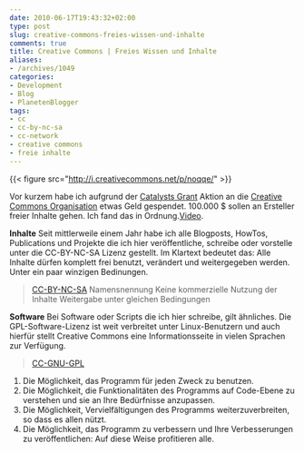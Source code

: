 ```yaml
---
date: 2010-06-17T19:43:32+02:00
type: post
slug: creative-commons-freies-wissen-und-inhalte
comments: true
title: Creative Commons | Freies Wissen und Inhalte
aliases:
- /archives/1049
categories:
- Development
- Blog
- PlanetenBlogger
tags:
- cc
- cc-by-nc-sa
- cc-network
- creative commons
- freie inhalte
---
```


{{< figure src="http://i.creativecommons.net/p/noqqe/" >}}

Vor kurzem habe ich aufgrund der [Catalysts Grant](http://wiki.creativecommons.org/Grants) Aktion an die [Creative Commons Organisation](http://creativecommons.org/about/) etwas Geld gespendet. 100.000 $ sollen an Ersteller freier Inhalte gehen. Ich fand das in Ordnung.[Video](http://a44.video2.blip.tv/5840001990950/Commonscreative-WannaWorkTogether315.ogv?bri=3.2&brs=1369).

**Inhalte**
Seit mittlerweile einem Jahr habe ich alle Blogposts, HowTos, Publications und Projekte die ich hier veröffentliche, schreibe oder vorstelle unter die CC-BY-NC-SA Lizenz gestellt. Im Klartext bedeutet das: Alle Inhalte dürfen komplett frei benutzt, verändert und weitergegeben werden. Unter ein paar winzigen Bedinungen.


> [CC-BY-NC-SA](http://creativecommons.org/licenses/by-nc-sa/3.0/de/)
Namensnennung
Keine kommerzielle Nutzung der Inhalte
Weitergabe unter gleichen Bedingungen


**Software**
Bei Software oder Scripts die ich hier schreibe, gilt ähnliches. Die GPL-Software-Lizenz ist weit verbreitet unter Linux-Benutzern und auch hierfür stellt Creative Commons eine Informationsseite in vielen Sprachen zur Verfügung.


> [CC-GNU-GPL](http://creativecommons.org/licenses/GPL/2.0/deed.de)
1. Die Möglichkeit, das Programm für jeden Zweck zu benutzen.
2. Die Möglichkeit, die Funktionalitäten des Programms auf Code-Ebene zu verstehen und sie an Ihre Bedürfnisse anzupassen.
3. Die Möglichkeit, Vervielfältigungen des Programms weiterzuverbreiten, so dass es allen nützt.
4. Die Möglichkeit, das Programm zu verbessern und Ihre Verbesserungen zu veröffentlichen: Auf diese Weise profitieren alle.



